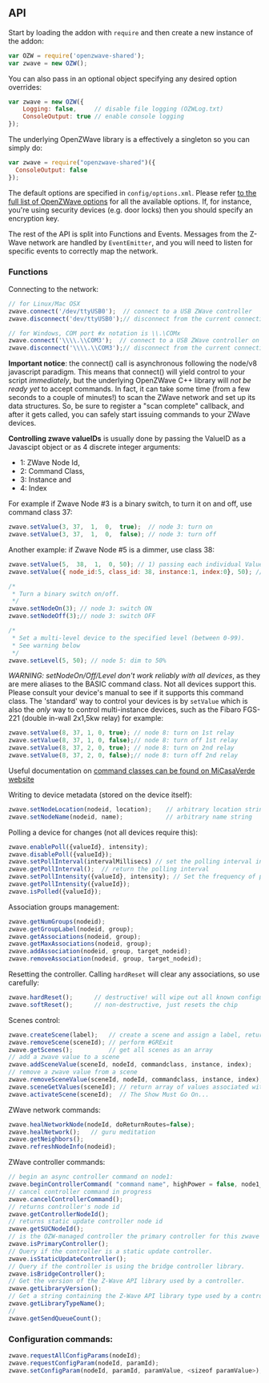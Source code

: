 ## API

Start by loading the addon with `require` and then create a new instance of the addon:
```js
var OZW = require('openzwave-shared');
var zwave = new OZW();
```

You can also pass in an optional object specifying any desired option overrides:
```js
var zwave = new OZW({
    Logging: false,     // disable file logging (OZWLog.txt)
    ConsoleOutput: true // enable console logging
});
```

The underlying OpenZWave library is a effectively a singleton so you can simply do:
```js
var zwave = require("openzwave-shared")({
  ConsoleOutput: false
});
```

The default options are specified in `config/options.xml`. Please refer
[to the full list of OpenZWave options](https://github.com/OpenZWave/open-zwave/wiki/Config-Options)
for all the available options. If, for instance, you're using security devices
(e.g. door locks) then you should specify an encryption key.

The rest of the API is split into Functions and Events.  Messages from the
Z-Wave network are handled by `EventEmitter`, and you will need to listen for
specific events to correctly map the network.

### Functions

Connecting to the network:
```js
// for Linux/Mac OSX
zwave.connect('/dev/ttyUSB0');  // connect to a USB ZWave controller
zwave.disconnect('dev/ttyUSB0');// disconnect from the current connection

// for Windows, COM port #x notation is \\.\COMx
zwave.connect('\\\\.\\COM3');  // connect to a USB ZWave controller on COM3
zwave.disconnect('\\\\.\\COM3');// disconnect from the current connection on COM3
```
**Important notice**: the connect() call is asynchronous following the
node/v8 javascript paradigm.  This means that connect() will yield
control to your script *immediately*, but the underlying OpenZWave C++
library will *not be ready yet* to accept commands.
In fact, it can take some time (from a few seconds to a couple of
minutes!) to scan the ZWave network and set up its data structures.
So, be sure to register a "scan complete" callback, and after it gets called,
you can safely start issuing commands to your ZWave devices.

**Controlling zwave valueIDs** is usually done by passing the ValueID as a
Javascipt object or as 4 discrete integer arguments:
- 1: ZWave Node Id,
- 2: Command Class,
- 3: Instance and
- 4: Index

For example if Zwave Node #3 is a binary switch, to turn it on and off, use
command class 37:

```js
zwave.setValue(3, 37,  1,  0,  true);  // node 3: turn on
zwave.setValue(3, 37,  1,  0,  false); // node 3: turn off
```

Another example: if Zwave Node #5 is a dimmer, use class 38:

```js
zwave.setValue(5,  38,  1,  0, 50); // 1) passing each individual ValueID constituent:
zwave.setValue({ node_id:5, class_id: 38, instance:1, index:0}, 50); // 2) or a valueID object (emitted by ValueAdded event):

/*
 * Turn a binary switch on/off.
 */
zwave.setNodeOn(3); // node 3: switch ON
zwave.setNodeOff(3);// node 3: switch OFF

/*
 * Set a multi-level device to the specified level (between 0-99).
 * See warning below
 */
zwave.setLevel(5, 50); // node 5: dim to 50%
```

*WARNING: setNodeOn/Off/Level _don't work reliably with all devices_*, as they are
mere aliases to the BASIC command class. Not all devices support this. Please
consult your device's manual to see if it supports this command class.
The 'standard' way to control your devices is by `setValue` which is also the
_only_ way to control multi-instance devices, such as the Fibaro FGS-221
(double in-wall 2x1,5kw relay) for example:
```js
zwave.setValue(8, 37, 1, 0, true); // node 8: turn on 1st relay
zwave.setValue(8, 37, 1, 0, false);// node 8: turn off 1st relay
zwave.setValue(8, 37, 2, 0, true); // node 8: turn on 2nd relay
zwave.setValue(8, 37, 2, 0, false);// node 8: turn off 2nd relay
```
Useful documentation on [command classes can be found on MiCasaVerde website](http://wiki.micasaverde.com/index.php/ZWave_Command_Classes)

Writing to device metadata (stored on the device itself):
```js
zwave.setNodeLocation(nodeid, location);    // arbitrary location string
zwave.setNodeName(nodeid, name);            // arbitrary name string
```

Polling a device for changes (not all devices require this):
```js
zwave.enablePoll({valueId}, intensity);
zwave.disablePoll({valueId});
zwave.setPollInterval(intervalMillisecs) // set the polling interval in msec
zwave.getPollInterval();  // return the polling interval
zwave.setPollIntensity({valueId}, intensity); // Set the frequency of polling (0=none, 1=every time through the list, 2-every other time, etc)
zwave.getPollIntensity({valueId});
zwave.isPolled({valueId});
```

Association groups management:
```js
zwave.getNumGroups(nodeid);
zwave.getGroupLabel(nodeid, group);
zwave.getAssociations(nodeid, group);
zwave.getMaxAssociations(nodeid, group);
zwave.addAssociation(nodeid, group, target_nodeid);
zwave.removeAssociation(nodeid, group, target_nodeid);
```

Resetting the controller.  Calling `hardReset` will clear any associations, so use
carefully:
```js
zwave.hardReset();      // destructive! will wipe out all known configuration
zwave.softReset();      // non-destructive, just resets the chip
```

Scenes control:
```js
zwave.createScene(label); 	// create a scene and assign a label, return its numeric id.
zwave.removeScene(sceneId); // perform #GRExit
zwave.getScenes();			// get all scenes as an array
// add a zwave value to a scene
zwave.addSceneValue(sceneId, nodeId, commandclass, instance, index);
// remove a zwave value from a scene
zwave.removeSceneValue(sceneId, nodeId, commandclass, instance, index);
zwave.sceneGetValues(sceneId); // return array of values associated with this scene
zwave.activateScene(sceneId);  // The Show Must Go On...
```

ZWave network commands:
```js
zwave.healNetworkNode(nodeId, doReturnRoutes=false);
zwave.healNetwork();   // guru meditation
zwave.getNeighbors();
zwave.refreshNodeInfo(nodeid);
```

ZWave controller commands:
```js
// begin an async controller command on node1:
zwave.beginControllerCommand( "command name", highPower = false, node1_id, node2_id = null);  
// cancel controller command in progress
zwave.cancelControllerCommand();
// returns controller's node id
zwave.getControllerNodeId();
// returns static update controller node id
zwave.getSUCNodeId();
// is the OZW-managed controller the primary controller for this zwave network?
zwave.isPrimaryController();
// Query if the controller is a static update controller.
zwave.isStaticUpdateController();
// Query if the controller is using the bridge controller library.
zwave.isBridgeController();
// Get the version of the Z-Wave API library used by a controller.
zwave.getLibraryVersion();
// Get a string containing the Z-Wave API library type used by a controller
zwave.getLibraryTypeName();
//
zwave.getSendQueueCount();
```


### Configuration commands:
```js
zwave.requestAllConfigParams(nodeId);
zwave.requestConfigParam(nodeId, paramId);
zwave.setConfigParam(nodeId, paramId, paramValue, <sizeof paramValue>);
```
